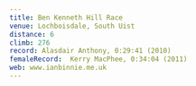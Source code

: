 ```yaml
---
title: Ben Kenneth Hill Race
venue: Lochboisdale, South Uist
distance: 6
climb: 276
record: Alasdair Anthony, 0:29:41 (2010)
femaleRecord:  Kerry MacPhee, 0:34:04 (2011)
web: www.ianbinnie.me.uk
---
```

